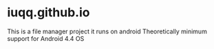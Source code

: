 # iuqq.github.io
This is a file manager project
it runs on android
Theoretically minimum support for Android 4.4 OS

